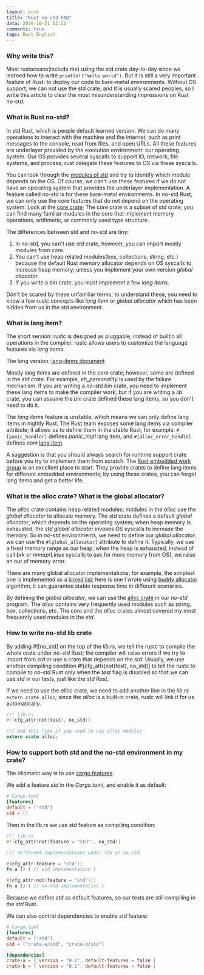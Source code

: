 ```yaml
---
layout: post
title: "Rust no-std FAQ"
data: 2020-10-21 02:52
comments: true
tags: Rust English
---
```


### Why write this?

Most rustaceans(include me) using the std crate day-to-day since we learned how to write `println!("hello world")`. But it is still a very important feature of Rust: to deploy our code to bare-metal environments. Without OS support, we can not use the std crate, and it is usually scared peoples, so I write this article to clear the most misunderstanding impressions on Rust no-std.

### What is Rust no-std?

In std Rust, which is people default learned version. We can do many operations to interact with the machine and the internet, such as print messages to the console, read from files, and open URLs. All these features are underlayer provided by the execution environment: our operating system. Our OS provides several syscalls to support IO, network, file systems, and process; rust delegate these features to OS via these syscalls.

You can look through the [modules of std](https://doc.rust-lang.org/stable/std/#modules) and try to identify which module depends on the OS. Of course, we can't use these features if we do not have an operating system that provides the underlayer implementation. A feature called no-std is for these bare-metal environments. In no-std Rust, we can only use the core features that do not depend on the operating system. Look at the [core crate](https://doc.rust-lang.org/stable/core/index.html); The core crate is a subset of std crate; you can find many familiar modules in the core that implement memory operations, arithmetic, or commonly used type structure.

The differences between std and no-std are tiny:

1. In no-std, you can't use *std* crate, however, you can import mostly modules from *core*.
2. You can't use heap related modules(box, collections, string, etc.) because the default Rust memory allocator depends on OS syscalls to increase heap memory; unless you implement your own version *global allocator*.
3. If you write a bin crate, you must implement a few *lang items*.

Don't be scared by these unfamiliar terms; to understand these, you need to know a few rustc concepts like *lang item* or *global allocator* which has been hidden from us in the std environment.

### What is lang item?

The short version: rustc is designed as pluggable; instead of builtin all operations in the compiler, rustc allows users to customize the language features via *lang items*.

The long version: [lang-items document](https://doc.rust-lang.org/unstable-book/language-features/lang-items.html)

Mostly lang items are defined in the *core* crate; however, some are defined in the *std* crate. For example, *eh_personality* is used by the failure mechanism. If you are writing a *no-std bin* crate, you need to implement these lang items to make the compiler work; but if you are writing a *lib* crate, you can assume the *bin* crate defined these lang items, so you don't need to do it.

The *lang items* feature is unstable, which means we can only define lang items in nightly Rust. The Rust team exposes some lang items via compiler attribute; it allows us to define them in the stable Rust, for example: `#[panic_handler]` defines *panic_impl* lang item, and `#[alloc_error_handle]` defines *oom* [lang item](https://github.com/rust-lang/rust/issues/51540).

A suggestion is that you should always search for runtime support crate before you try to implement them from scratch. The [Rust embedded work group](https://github.com/rust-embedded) is an excellent place to start. They provide crates to define lang items for different embedded environments; by using these crates, you can forget lang items and get a better life.

### What is the alloc crate? What is the global allocator?

The *alloc* crate contains heap related modules; modules in the *alloc* use the *global allocator* to allocate memory. The *std* crate defines a default *global allocator*, which depends on the operating system; when heap memory is exhausted, the *std* *global allocator* invokes OS syscalls to increase the memory. So in *no-std* environments, we need to define our *global allocator*; we can use the `#[global_allocator]` attribute to define it. Typically, we use a fixed memory range as our heap; when the heap is exhausted, instead of call *brk* or *mmap*(Linux syscalls to ask for more memory from OS), we raise an out of memory error.

There are many global allocator implementations; for example, the simplest one is implemented as a [linked list](https://github.com/phil-opp/linked-list-allocator); here is one I wrote using [buddy allocator](https://github.com/jjyr/buddy-alloc) algorithm, it can guarantee stable response time in different scenarios.

By defining the *global allocator*, we can use the [alloc crate](https://doc.rust-lang.org/stable/alloc/index.html#modules) in our *no-std* program. The *alloc* contains very frequently used modules such as string, box, collections, etc. The *core* and the *alloc* crates almost covered my most frequently used modules in the *std*.

### How to write no-std lib crate

By adding #![no_std] on the top of the *lib.rs*, we tell the rustc to compile the whole crate under *no-std* Rust; the compiler will raise errors if we try to import from *std* or use a crate that depends on the *std*. Usually, we use another compiling condition #![cfg_attr(not(test), no_std)] to tell the rustc to compile to *no-std* Rust only when the *test* flag is disabled so that we can use *std* in our tests, just like the *std* Rust.

If we need to use the *alloc* crate, we need to add another line in the *lib.rs* `extern crate alloc`; since the *alloc* is a built-in crate, rustc will link it for us automatically.

``` rust
//! lib.rs
#![cfg_attr(not(test), no_std)]

/// Add this line if you need to use alloc modules
extern crate alloc;
```

### How to support both std and the no-std environment in my crate?

The idiomatic way is to use [cargo features](https://doc.rust-lang.org/cargo/reference/features.html#features).

We add a feature *std* in the *Cargo.toml*, and enable it as default:

``` toml
# Cargo.toml
[features]
default = ["std"]
std = []
```

Then in the *lib.rs* we use *std* feature as compiling condition:

``` rust
//! lib.rs
#![cfg_attr(not(feature = "std"), no_std)]

/// different implementations under std or no-std

#[cfg_attr(feature = "std")]
fn a () { // std implementation }

#[cfg_attr(not(feature = "std"))]
fn a () { // no-std implementation }
```

Because we define *std* as default features, so our tests are still compiling in the *std* Rust.

We can also control dependencies to enable *std* feature:

``` toml
# Cargo.toml
[features]
default = ["std"]
std = ["crate-a/std", "crate-b/std"]

[dependencies]
crate-a = { version = "0.1", default-features = false }
crate-b = { version = "0.1", default-features = false }
```
